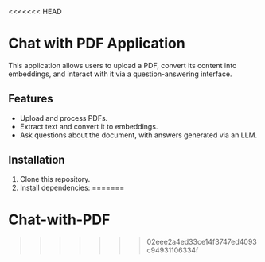 <<<<<<< HEAD
# Chat with PDF Application
This application allows users to upload a PDF, convert its content into embeddings, and interact with it via a question-answering interface.

## Features
- Upload and process PDFs.
- Extract text and convert it to embeddings.
- Ask questions about the document, with answers generated via an LLM.

## Installation
1. Clone this repository.
2. Install dependencies:
=======
# Chat-with-PDF
>>>>>>> 02eee2a4ed33ce14f3747ed4093c94931106334f
